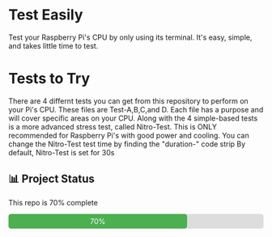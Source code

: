 # Test Easily

Test your Raspberry Pi's CPU by only using its terminal.
It's easy, simple, and takes little time to test.

# Tests to Try

There are 4 differnt tests you can get from this repository to perform on your Pi's CPU.
These files are Test-A,B,C,and D. Each file has a purpose and will cover specific 
areas on your CPU. Along with the 4 simple-based tests is a more advanced stress test,
called Nitro-Test. This is ONLY recommended for Raspberry Pi's with good 
power and cooling. You can change the Nitro-Test test time
by finding the "duration-" code strip
By default, Nitro-Test is set for 30s

## 📊 Project Status

This repo is 70% complete

<div style="width: 100%; background-color: #ddd; border-radius: 5px;">
  <div style="width: 70%; background-color: #4CAF50; padding: 6px 0; color: white; text-align: center; border-radius: 5px;">
    70%
  </div>
</div>
